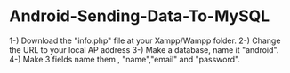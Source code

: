# Android-Sending-Data-To-MySQL

1-) Download the "info.php" file at your Xampp/Wampp folder.
2-) Change the URL to your local AP address
3-) Make a database, name it "android".
4-) Make 3 fields name them , "name","email" and "password".
